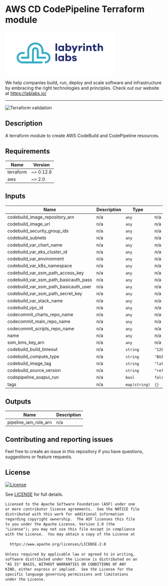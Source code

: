 # AWS CD CodePipeline Terraform module

[![Labyrinth Labs logo](ll-logo.png)](https://www.lablabs.io)

We help companies build, run, deploy and scale software and infrastructure by embracing the right technologies and principles. Check out our website at https://lablabs.io/

---

![Terraform validation](https://github.com/lablabs/terraform-aws-cd-codepipeline/workflows/Terraform%20validation/badge.svg?branch=master)

## Description

A terraform module to create AWS CodeBuild and CodePipeline resources.

<!-- BEGINNING OF PRE-COMMIT-TERRAFORM DOCS HOOK -->
## Requirements

| Name | Version |
|------|---------|
| terraform | ~> 0.12.6 |
| aws | ~> 2.0 |

## Inputs

| Name | Description | Type | Default | Required |
|------|-------------|------|---------|:--------:|
| codebuild\_image\_repository\_arn | n/a | `any` | n/a | yes |
| codebuild\_image\_url | n/a | `any` | n/a | yes |
| codebuild\_security\_group\_ids | n/a | `any` | n/a | yes |
| codebuild\_subnets | n/a | `any` | n/a | yes |
| codebuild\_var\_chart\_name | n/a | `any` | n/a | yes |
| codebuild\_var\_eks\_cluster\_id | n/a | `any` | n/a | yes |
| codebuild\_var\_environment | n/a | `any` | n/a | yes |
| codebuild\_var\_k8s\_namespace | n/a | `any` | n/a | yes |
| codebuild\_var\_ssm\_path\_access\_key | n/a | `any` | n/a | yes |
| codebuild\_var\_ssm\_path\_basicauth\_pass | n/a | `any` | n/a | yes |
| codebuild\_var\_ssm\_path\_basicauth\_user | n/a | `any` | n/a | yes |
| codebuild\_var\_ssm\_path\_secret\_key | n/a | `any` | n/a | yes |
| codebuild\_var\_stack\_name | n/a | `any` | n/a | yes |
| codebuild\_vpc\_id | n/a | `any` | n/a | yes |
| codecommit\_charts\_repo\_name | n/a | `any` | n/a | yes |
| codecommit\_main\_repo\_name | n/a | `any` | n/a | yes |
| codecommit\_scripts\_repo\_name | n/a | `any` | n/a | yes |
| name | n/a | `any` | n/a | yes |
| ssm\_kms\_key\_arn | n/a | `any` | n/a | yes |
| codebuild\_build\_timeout | n/a | `string` | `"120"` | no |
| codebuild\_compute\_type | n/a | `string` | `"BUILD_GENERAL1_SMALL"` | no |
| codebuild\_image\_tag | n/a | `string` | `"latest"` | no |
| codebuild\_source\_version | n/a | `string` | `"refs/heads/master"` | no |
| codepipeline\_soapui\_run | n/a | `bool` | `false` | no |
| tags | n/a | `map(string)` | `{}` | no |

## Outputs

| Name | Description |
|------|-------------|
| pipeline\_iam\_role\_arn | n/a |

<!-- END OF PRE-COMMIT-TERRAFORM DOCS HOOK -->

## Contributing and reporting issues

Feel free to create an issue in this repository if you have questions, suggestions or feature requests.

## License

[![License](https://img.shields.io/badge/License-Apache%202.0-blue.svg)](https://opensource.org/licenses/Apache-2.0)

See [LICENSE](LICENSE) for full details.

    Licensed to the Apache Software Foundation (ASF) under one
    or more contributor license agreements.  See the NOTICE file
    distributed with this work for additional information
    regarding copyright ownership.  The ASF licenses this file
    to you under the Apache License, Version 2.0 (the
    "License"); you may not use this file except in compliance
    with the License.  You may obtain a copy of the License at

      https://www.apache.org/licenses/LICENSE-2.0

    Unless required by applicable law or agreed to in writing,
    software distributed under the License is distributed on an
    "AS IS" BASIS, WITHOUT WARRANTIES OR CONDITIONS OF ANY
    KIND, either express or implied.  See the License for the
    specific language governing permissions and limitations
    under the License.
